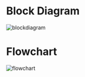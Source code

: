 # **Block Diagram**
![blockdiagram](https://user-images.githubusercontent.com/42490038/155833821-e31c71f4-77b6-4ef7-996f-5ea49f0572b3.png)

# **Flowchart**
![flowchart](https://user-images.githubusercontent.com/42490038/155834839-bbb18e40-232a-47f0-aec4-2def4bbee8f8.png)

